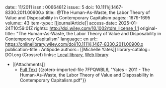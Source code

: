 date:: 11/2011
issn:: 00664812
issue:: 5
doi:: 10.1111/j.1467-8330.2011.00900.x
title:: @The Human-As-Waste, the Labor Theory of Value and Disposability in Contemporary Capitalism
pages:: 1679-1695
volume:: 43
item-type:: [[journalArticle]]
access-date:: 2025-01-24T10:59:01Z
rights:: http://doi.wiley.com/10.1002/tdm_license_1.1
original-title:: "The Human-As-Waste, the Labor Theory of Value and Disposability in Contemporary Capitalism"
language:: en
url:: https://onlinelibrary.wiley.com/doi/10.1111/j.1467-8330.2011.00900.x
publication-title:: Antipode
authors:: [[Michelle Yates]]
library-catalog:: DOI.org (Crossref)
links:: [Local library](zotero://select/library/items/EWAVQJPW), [Web library](https://www.zotero.org/users/15862703/items/EWAVQJPW)

- [[Attachments]]
	- [Full Text](https://dacemirror.sci-hub.se/journal-article/9359ee5bd32c9b22dff8ed85428be116/yates2011.pdf#navpanes=0&view=FitH) {{zotero-imported-file 7FPQWBL6, "Yates - 2011 - The Human-As-Waste, the Labor Theory of Value and Disposability in Contemporary Capitalism.pdf"}}